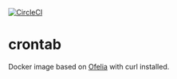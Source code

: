 [![CircleCI](https://circleci.com/gh/zerola/crontab.svg?style=svg)](https://circleci.com/gh/zerola/crontab)

# crontab
Docker image based on [Ofelia](https://github.com/mcuadros/ofelia) with curl installed.
